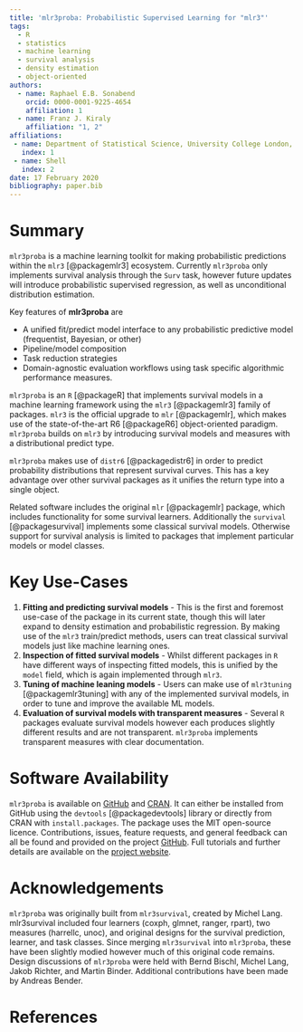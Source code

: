 ```yaml
---
title: 'mlr3proba: Probabilistic Supervised Learning for "mlr3"'
tags:
  - R
  - statistics
  - machine learning
  - survival analysis
  - density estimation
  - object-oriented
authors:
  - name: Raphael E.B. Sonabend
    orcid: 0000-0001-9225-4654
    affiliation: 1
  - name: Franz J. Kiraly
    affiliation: "1, 2"
affiliations:
 - name: Department of Statistical Science, University College London, Gower Street, London WC1E 6BT, United Kingdom
   index: 1
 - name: Shell
   index: 2
date: 17 February 2020
bibliography: paper.bib
---
```


# Summary

`mlr3proba` is a machine learning toolkit for making probabilistic predictions within the `mlr3` [@packagemlr3] ecosystem. Currently `mlr3proba` only implements survival analysis through the `Surv` task, however future updates will introduce probabilistic supervised regression, as well as unconditional distribution estimation.

Key features of **mlr3proba** are

* A unified fit/predict model interface to any probabilistic predictive model (frequentist, Bayesian, or other)
* Pipeline/model composition
* Task reduction strategies
* Domain-agnostic evaluation workflows using task specific algorithmic performance measures.

`mlr3proba` is an `R` [@packageR] that implements survival models in a machine learning framework using the `mlr3` [@packagemlr3] family of packages. `mlr3` is the official upgrade to `mlr` [@packagemlr], which makes use of the state-of-the-art R6 [@packageR6] object-oriented paradigm. `mlr3proba` builds on `mlr3` by introducing survival models and measures with a distributional predict type.

`mlr3proba`  makes use of `distr6` [@packagedistr6] in order to predict probability distributions that represent survival curves. This has a key advantage over other survival packages as it unifies the return type into a single object. 

Related software includes the original `mlr` [@packagemlr] package, which includes functionality for some survival learners. Additionally the `survival` [@packagesurvival] implements some classical survival models. Otherwise support for survival analysis is limited to packages that implement particular models or model classes.

# Key Use-Cases

1. **Fitting and predicting survival models** - This is the first and foremost use-case of the package in its current state, though this will later expand to density estimation and probabilistic regression. By making use of the `mlr3` train/predict methods, users can treat classical survival models just like machine learning ones.
2. **Inspection of fitted survival models** - Whilst different packages in `R` have different ways of inspecting fitted models, this is unified by the `model` field, which is again implemented through `mlr3`.
3. **Tuning of machine leaning models** - Users can make use of `mlr3tuning` [@packagemlr3tuning] with any of the implemented survival models, in order to tune and improve the available ML models.
4. **Evaluation of survival models with transparent measures** - Several `R` packages evaluate survival models however each produces slightly different results and are not transparent. `mlr3proba` implements transparent measures with clear documentation.

# Software Availability

`mlr3proba` is available on [GitHub](https://github.com/mlr-org/mlr3proba) and [CRAN](https://CRAN.R-project.org/package=mlr3proba). It can either be installed from GitHub using the `devtools` [@packagedevtools] library or directly from CRAN with `install.packages`. The package uses the MIT open-source licence. Contributions, issues, feature requests, and general feedback can all be found and provided on the project [GitHub](https://github.com/mlr-org/mlr3proba). Full tutorials and further details are available on the [project website](https://mlr3proba.mlr-org.com/).

# Acknowledgements
`mlr3proba` was originally built from `mlr3survival`, created by Michel Lang. mlr3survival included four learners (coxph, glmnet, ranger, rpart), two measures (harrellc, unoc), and original designs for the survival prediction, learner, and task classes. Since merging `mlr3survival` into `mlr3proba`, these have been slightly modied however much of this original code remains. Design discussions of `mlr3proba` were held with Bernd Bischl, Michel Lang, Jakob Richter, and Martin Binder. Additional contributions have been made by Andreas Bender.

# References